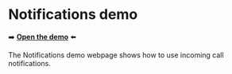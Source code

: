 # Notifications demo

➡️ **[Open the demo](https://microsoftedge.github.io/Demos/incoming-call-notifications/)** ⬅️

The Notifications demo webpage shows how to use incoming call notifications.
<!--
For instructions, see []().
todo: not found in Docs repo: incoming-call-notifications
-->
